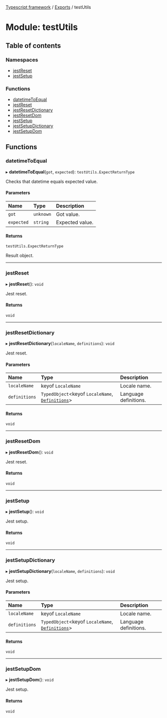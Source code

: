 [Typescript framework](../index.md) / [Exports](../modules.md) / testUtils

# Module: testUtils

## Table of contents

### Namespaces

- [jestReset](testUtils.jestReset.md)
- [jestSetup](testUtils.jestSetup.md)

### Functions

- [datetimeToEqual](testUtils.md#datetimetoequal)
- [jestReset](testUtils.md#jestreset)
- [jestResetDictionary](testUtils.md#jestresetdictionary)
- [jestResetDom](testUtils.md#jestresetdom)
- [jestSetup](testUtils.md#jestsetup)
- [jestSetupDictionary](testUtils.md#jestsetupdictionary)
- [jestSetupDom](testUtils.md#jestsetupdom)

## Functions

### datetimeToEqual

▸ **datetimeToEqual**(`got`, `expected`): `testUtils.ExpectReturnType`

Checks that datetime equals expected value.

#### Parameters

| Name | Type | Description |
| :------ | :------ | :------ |
| `got` | `unknown` | Got value. |
| `expected` | `string` | Expected value. |

#### Returns

`testUtils.ExpectReturnType`

Result object.

___

### jestReset

▸ **jestReset**(): `void`

Jest reset.

#### Returns

`void`

___

### jestResetDictionary

▸ **jestResetDictionary**(`localeName`, `definitions`): `void`

Jest reset.

#### Parameters

| Name | Type | Description |
| :------ | :------ | :------ |
| `localeName` | keyof `LocaleName` | Locale name. |
| `definitions` | `TypedObject`<keyof `LocaleName`, [`Definitions`](../classes/facade_implementations_lang_dictionary_Definitions.Definitions.md)\> | Language definitions. |

#### Returns

`void`

___

### jestResetDom

▸ **jestResetDom**(): `void`

Jest reset.

#### Returns

`void`

___

### jestSetup

▸ **jestSetup**(): `void`

Jest setup.

#### Returns

`void`

___

### jestSetupDictionary

▸ **jestSetupDictionary**(`localeName`, `definitions`): `void`

Jest setup.

#### Parameters

| Name | Type | Description |
| :------ | :------ | :------ |
| `localeName` | keyof `LocaleName` | Locale name. |
| `definitions` | `TypedObject`<keyof `LocaleName`, [`Definitions`](../classes/facade_implementations_lang_dictionary_Definitions.Definitions.md)\> | Language definitions. |

#### Returns

`void`

___

### jestSetupDom

▸ **jestSetupDom**(): `void`

Jest setup.

#### Returns

`void`
